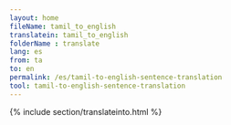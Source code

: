 ```yaml
---
layout: home
fileName: tamil_to_english
translatein: tamil_to_english
folderName : translate
lang: es
from: ta
to: en
permalink: /es/tamil-to-english-sentence-translation
tool: tamil-to-english-sentence-translation
---
```

{% include section/translateinto.html %}